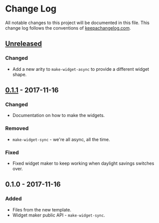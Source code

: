 # Change Log
All notable changes to this project will be documented in this file. This change log follows the conventions of [keepachangelog.com](http://keepachangelog.com/).

## [Unreleased]
### Changed
- Add a new arity to `make-widget-async` to provide a different widget shape.

## [0.1.1] - 2017-11-16
### Changed
- Documentation on how to make the widgets.

### Removed
- `make-widget-sync` - we're all async, all the time.

### Fixed
- Fixed widget maker to keep working when daylight savings switches over.

## 0.1.0 - 2017-11-16
### Added
- Files from the new template.
- Widget maker public API - `make-widget-sync`.

[Unreleased]: https://github.com/your-name/glue/compare/0.1.1...HEAD
[0.1.1]: https://github.com/your-name/glue/compare/0.1.0...0.1.1
